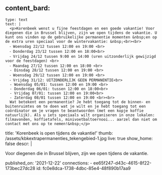 content_bard:
  -
    type: text
    text: |
      <p>Korenbeek wenst u fijne feestdagen en een goede vakantie! Voor diegenen die in Brussel blijven, zijn we open tijdens de vakantie. U kunt ons vinden op de gebruikelijke permanentie momenten &nbsp;en op de extra uren speciaal voor de wintervakantie: &nbsp;<br><br>
      ⁃ Woensdag 22/12 tussen 12:00 en 19:00 <br>
      ⁃ Donderdag 23/12 tussen 12:00 en 18:00<br>
      ⁃ Vrijdag 24/12 tussen 9:00 en 14:00 (uren uitzonderlijk gewijzigd voor de feestdagen) <br>
      ⁃ Maandag 27/12 tussen 12:00 en 18:00 <br>
      - Dinsdag 28/12 tussen 12:00 en 19:00 <br>
      ⁃ Woensdag 29/12 tussen 12:00 en 19:00 <br>
      ⁃ Vrijdag 31/12: UITZONDERLIJK GEEN PERMANENTIE<br>
      - Woensdag 05/01: tussen 12:00 en 19:00 <br>
      - Donderdag 06/01: tussen 12:00 en 18:00<br>
      - Vrijdag 07/01: tussen 12:00 en 19:00<br>
      - Zaterdag 08/01 tussen 12:00 en 19:00 <br><br>
      Wat betekent een permanentie? Je hebt toegang tot de binnen- en buitenruimtes om te doen wat je wilt en je hebt toegang tot een coördinator om je vragen te beantwoorden (met een kopje koffie natuurlijk). Als u iets speciaals wilt organiseren in onze lokalen: filmavonden, koffietafels, minivoetbaltoernooi... aarzel dan niet om contact met ons op te nemen!&nbsp;</p>
title: 'Korenbeek is open tijdens de vakantie!'
thumb: /assets/kbkextrapermanenties_tekengebied-1.jpg
live: true
show_home: false
descr: |
  <p>Voor diegenen die in Brussel blijven, zijn we open tijdens de vakantie.
  </p>
published_on: '2021-12-22'
connections:
  - ee65f247-d43c-4615-8f22-173bec27dc28
id: fc0e8dca-1738-4dbc-85e4-48f890b17aa9
